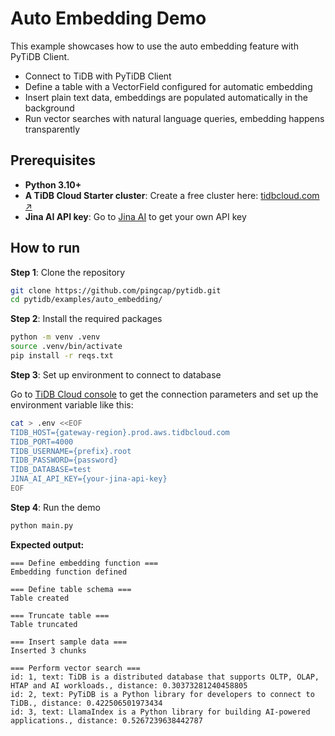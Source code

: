 # Auto Embedding Demo

This example showcases how to use the auto embedding feature with PyTiDB Client.

* Connect to TiDB with PyTiDB Client
* Define a table with a VectorField configured for automatic embedding
* Insert plain text data, embeddings are populated automatically in the background
* Run vector searches with natural language queries, embedding happens transparently

## Prerequisites

- **Python 3.10+**
- **A TiDB Cloud Starter cluster**: Create a free cluster here: [tidbcloud.com ↗️](https://tidbcloud.com/?utm_source=github&utm_medium=referral&utm_campaign=pytidb_readme)
- **Jina AI API key**: Go to [Jina AI](https://jina.ai/embeddings/) to get your own API key

## How to run

**Step 1**: Clone the repository

```bash
git clone https://github.com/pingcap/pytidb.git
cd pytidb/examples/auto_embedding/
```

**Step 2**: Install the required packages

```bash
python -m venv .venv
source .venv/bin/activate
pip install -r reqs.txt
```

**Step 3**: Set up environment to connect to database

Go to [TiDB Cloud console](https://tidbcloud.com/clusters) to get the connection parameters and set up the environment variable like this:

```bash
cat > .env <<EOF
TIDB_HOST={gateway-region}.prod.aws.tidbcloud.com
TIDB_PORT=4000
TIDB_USERNAME={prefix}.root
TIDB_PASSWORD={password}
TIDB_DATABASE=test
JINA_AI_API_KEY={your-jina-api-key}
EOF
```

**Step 4**: Run the demo

```bash
python main.py
```

**Expected output:**

```plain
=== Define embedding function ===
Embedding function defined

=== Define table schema ===
Table created

=== Truncate table ===
Table truncated

=== Insert sample data ===
Inserted 3 chunks

=== Perform vector search ===
id: 1, text: TiDB is a distributed database that supports OLTP, OLAP, HTAP and AI workloads., distance: 0.30373281240458805
id: 2, text: PyTiDB is a Python library for developers to connect to TiDB., distance: 0.422506501973434
id: 3, text: LlamaIndex is a Python library for building AI-powered applications., distance: 0.5267239638442787
```

